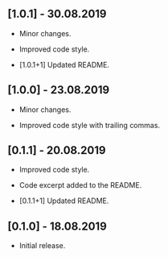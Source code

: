 ## [1.0.1] - 30.08.2019

* Minor changes.

* Improved code style.

* [1.0.1+1] Updated README.

## [1.0.0] - 23.08.2019

* Minor changes.

* Improved code style with trailing commas.

## [0.1.1] - 20.08.2019

* Improved code style.

* Code excerpt added to the README.

* [0.1.1+1] Updated README.

## [0.1.0] - 18.08.2019

* Initial release.